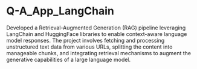 # Q-A_App_LangChain
Developed a Retrieval-Augmented Generation (RAG) pipeline leveraging LangChain and HuggingFace libraries to enable context-aware language model responses. The project involves fetching and processing unstructured text data from various URLs, splitting the content into manageable chunks, and integrating retrieval mechanisms to augment the generative capabilities of a large language model.
